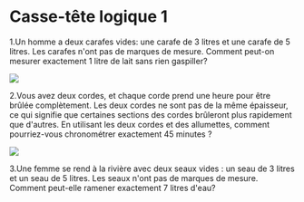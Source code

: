 # Casse-tête logique 1

1.Un homme a deux carafes vides: une carafe de 3 litres et une carafe de 5 litres. Les carafes n'ont pas de marques de mesure. Comment peut-on mesurer exactement 1 litre de lait sans rien gaspiller?

![](https://github.com/supportingami/sami-maths-club/blob/master/maths-club-pack/images/logic-puzzles-one-1.png?raw=true)

2.Vous avez deux cordes, et chaque corde prend une heure pour être brûlée complètement. Les deux cordes ne sont pas de la même épaisseur, ce qui signifie que certaines sections des cordes brûleront plus rapidement que d'autres. En utilisant les deux cordes et des allumettes, comment pourriez-vous chronométrer exactement 45 minutes ?

![](https://github.com/supportingami/sami-maths-club/blob/master/maths-club-pack/images/logic-puzzles-one-2.png?raw=true)

3.Une femme se rend à la rivière avec deux seaux vides : un seau de 3 litres et un seau de 5 litres. Les seaux n'ont pas de marques de mesure. Comment peut-elle ramener exactement 7 litres d'eau?
